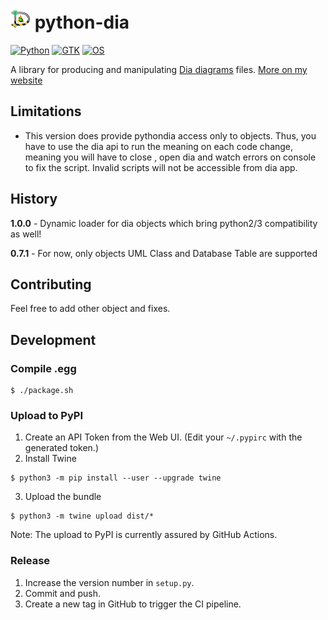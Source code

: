 # <img src="icons/pythondia.png" alt="logo" width="32"> python-dia


[![Python](https://img.shields.io/badge/Python%20-any-blue)](https://www.python.org/)
[![GTK](https://img.shields.io/badge/Gtk%20-any-blue)](https://www.gtk.org/)
[![OS](https://img.shields.io/badge/os-Linux-orange.svg)](https://www.ubuntu.com/download/desktop)


A library for producing and manipulating
[Dia diagrams](http://dia-installer.de/) files.
[More on my website](https://sosie-js.github.io/python-dia/)

## Limitations

* This version does provide pythondia access only to objects. 
Thus, you have to use the dia api to run the meaning on each code change,
meaning you will have to close , open dia and watch errors on console to fix the 
script. Invalid scripts will not be accessible from dia app.

## History

**1.0.0** - Dynamic loader for dia objects which bring python2/3 compatibility as well!

**0.7.1** - For now, only objects UML Class and Database Table are supported

## Contributing

Feel free to add other object and fixes.

## Development

### Compile .egg

```shell
$ ./package.sh
```

### Upload to PyPI

1. Create an API Token from the Web UI. (Edit your `~/.pypirc` with the generated token.)
2. Install Twine
```shell
$ python3 -m pip install --user --upgrade twine
```
3. Upload the bundle
```shell
$ python3 -m twine upload dist/*
```

Note: The upload to PyPI is currently assured by GitHub Actions.


### Release

1. Increase the version number in `setup.py`.
2. Commit and push.
3. Create a new tag in GitHub to trigger the CI pipeline.

